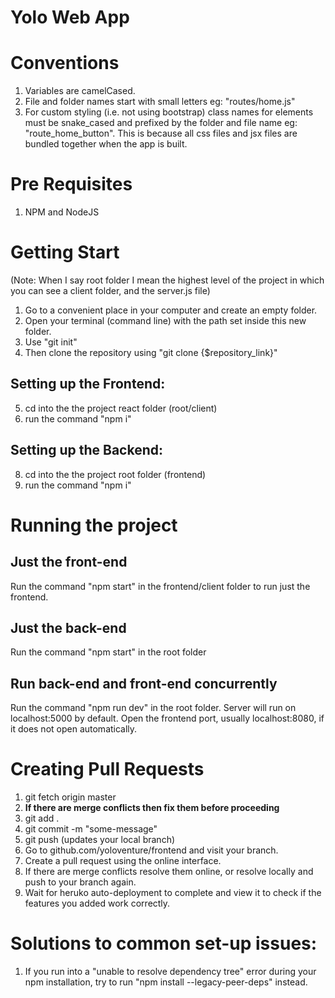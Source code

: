 # Yolo Web App

# Conventions
1. Variables are camelCased.
2. File and folder names start with small letters eg: "routes/home.js"
3. For custom styling (i.e. not using bootstrap) class names for elements must be snake_cased and prefixed by the folder and file name eg: "route_home_button". This is because all css files and jsx files are bundled together when the app is built.

# Pre Requisites

1. NPM and NodeJS

# Getting Start
(Note: When I say root folder I mean the highest level of the project in which you can see a client folder, and the server.js file)

1. Go to a convenient place in your computer and create an empty folder. 
2. Open your terminal (command line) with the path set inside this new folder. 
3. Use "git init" 
4. Then clone the repository using "git clone {$repository_link}"
##   Setting up the Frontend:
5. cd into the the project react folder (root/client)
6. run the command "npm i"

##   Setting up the Backend: 
8. cd into the the project root folder (frontend)
9. run the command "npm i"

# Running the project
## Just the front-end
Run the command "npm start" in the frontend/client folder to run just the frontend.
 
## Just the back-end
Run the command "npm start" in the root folder

## Run back-end and front-end concurrently
Run the command "npm run dev" in the root folder. Server will run on localhost:5000 by default. Open the frontend port, usually localhost:8080, if it does not open automatically.

# Creating Pull Requests

1. git fetch origin master
2. **If there are merge conflicts then fix them before proceeding**
3. git add .
4. git commit -m "some-message"
5. git push (updates your local branch)
6. Go to github.com/yoloventure/frontend and visit your branch.
7. Create a pull request using the online interface.
8. If there are merge conflicts resolve them online, or resolve locally and push to your branch again. 
9. Wait for heruko auto-deployment to complete and view it to check if the features you added work correctly. 

# Solutions to common set-up issues:
1. If you run into a "unable to resolve dependency tree" error during your npm installation, try to run "npm install --legacy-peer-deps" instead.
